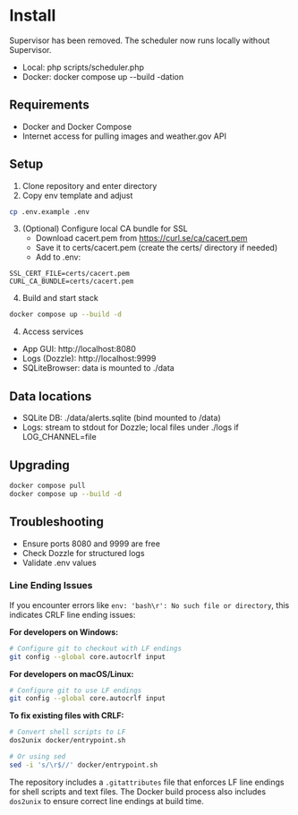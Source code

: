 # Install

Supervisor has been removed. The scheduler now runs locally without Supervisor.

- Local: php scripts/scheduler.php
- Docker: docker compose up --build -dation

## Requirements
- Docker and Docker Compose
- Internet access for pulling images and weather.gov API

## Setup
1. Clone repository and enter directory
2. Copy env template and adjust
```sh
cp .env.example .env
```

3. (Optional) Configure local CA bundle for SSL
    - Download cacert.pem from https://curl.se/ca/cacert.pem
    - Save it to certs/cacert.pem (create the certs/ directory if needed)
    - Add to .env:

```
SSL_CERT_FILE=certs/cacert.pem
CURL_CA_BUNDLE=certs/cacert.pem
```

4. Build and start stack
```sh
docker compose up --build -d
```
4. Access services
- App GUI: http://localhost:8080
- Logs (Dozzle): http://localhost:9999
- SQLiteBrowser: data is mounted to ./data

## Data locations
- SQLite DB: ./data/alerts.sqlite (bind mounted to /data)
- Logs: stream to stdout for Dozzle; local files under ./logs if LOG_CHANNEL=file

## Upgrading
```sh
docker compose pull
docker compose up --build -d
```

## Troubleshooting
- Ensure ports 8080 and 9999 are free
- Check Dozzle for structured logs
- Validate .env values

### Line Ending Issues
If you encounter errors like `env: 'bash\r': No such file or directory`, this indicates CRLF line ending issues:

**For developers on Windows:**
```sh
# Configure git to checkout with LF endings
git config --global core.autocrlf input
```

**For developers on macOS/Linux:**
```sh
# Configure git to use LF endings
git config --global core.autocrlf input
```

**To fix existing files with CRLF:**
```sh
# Convert shell scripts to LF
dos2unix docker/entrypoint.sh

# Or using sed
sed -i 's/\r$//' docker/entrypoint.sh
```

The repository includes a `.gitattributes` file that enforces LF line endings for shell scripts and text files. The Docker build process also includes `dos2unix` to ensure correct line endings at build time.
